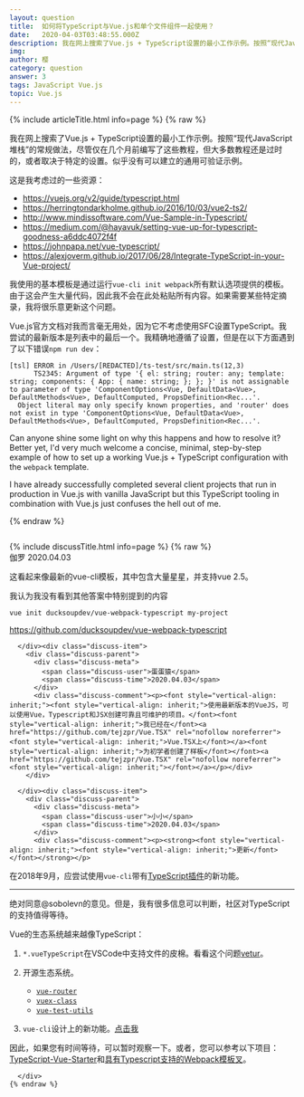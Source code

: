 ```yaml
---
layout: question
title:  如何将TypeScript与Vue.js和单个文件组件一起使用？
date:   2020-04-03T03:48:55.000Z
description: 我在网上搜索了Vue.js + TypeScript设置的最小工作示例。按照“现代JavaScript堆栈”的常规做法，尽管仅在几个月前编写了这些教程，但...
img: 
author: 樱
category: question
answer: 3
tags: JavaScript Vue.js
topic: Vue.js
---
```

<div class="article-root">
  <div class="article">
    {% include articleTitle.html info=page %}
    {% raw %}
    <div class="article-content"><p><font style="vertical-align: inherit;"><font style="vertical-align: inherit;">我在网上搜索了Vue.js + TypeScript设置的最小工作示例。</font><font style="vertical-align: inherit;">按照“现代JavaScript堆栈”的常规做法，尽管仅在几个月前编写了这些教程，但大多数教程还是过时的，或者取决于特定的设置。</font><font style="vertical-align: inherit;">似乎没有可以建立的通用可验证示例。</font></font></p>

<p><font style="vertical-align: inherit;"><font style="vertical-align: inherit;">这是我考虑过的一些资源：</font></font></p>

<ul>
<li><a href="https://vuejs.org/v2/guide/typescript.html" rel="noreferrer"><font style="vertical-align: inherit;"><font style="vertical-align: inherit;">https://vuejs.org/v2/guide/typescript.html</font></font></a></li>
<li><a href="https://herringtondarkholme.github.io/2016/10/03/vue2-ts2/" rel="noreferrer"><font style="vertical-align: inherit;"><font style="vertical-align: inherit;">https://herringtondarkholme.github.io/2016/10/03/vue2-ts2/</font></font></a></li>
<li><a href="http://www.mindissoftware.com/Vue-Sample-in-Typescript/" rel="noreferrer"><font style="vertical-align: inherit;"><font style="vertical-align: inherit;">http://www.mindissoftware.com/Vue-Sample-in-Typescript/</font></font></a></li>
<li><a href="https://medium.com/@hayavuk/setting-vue-up-for-typescript-goodness-a6ddc4072f4f" rel="noreferrer"><font style="vertical-align: inherit;"><font style="vertical-align: inherit;">https://medium.com/@hayavuk/setting-vue-up-for-typescript-goodness-a6ddc4072f4f</font></font></a></li>
<li><a href="https://johnpapa.net/vue-typescript/" rel="noreferrer"><font style="vertical-align: inherit;"><font style="vertical-align: inherit;">https://johnpapa.net/vue-typescript/</font></font></a></li>
<li><a href="https://alexjoverm.github.io/2017/06/28/Integrate-TypeScript-in-your-Vue-project/" rel="noreferrer"><font style="vertical-align: inherit;"><font style="vertical-align: inherit;">https://alexjoverm.github.io/2017/06/28/Integrate-TypeScript-in-your-Vue-project/</font></font></a></li>
</ul>

<p><font style="vertical-align: inherit;"><font style="vertical-align: inherit;">我使用的基本模板是通过运行</font></font><code>vue-cli init webpack</code><font style="vertical-align: inherit;"><font style="vertical-align: inherit;">所有默认选项</font><font style="vertical-align: inherit;">提供的模板</font><font style="vertical-align: inherit;">。</font><font style="vertical-align: inherit;">由于这会产生大量代码，因此我不会在此处粘贴所有内容。</font><font style="vertical-align: inherit;">如果需要某些特定摘录，我将很乐意更新这个问题。</font></font></p>

<p><font style="vertical-align: inherit;"><font style="vertical-align: inherit;">Vue.js官方文档对我而言毫无用处，因为它不考虑使用SFC设置TypeScript。</font><font style="vertical-align: inherit;">我尝试的最新版本是列表中的最后一个。</font><font style="vertical-align: inherit;">我精确地遵循了设置，但是在以下方面遇到了以下错误</font></font><code>npm run dev</code><font style="vertical-align: inherit;"><font style="vertical-align: inherit;">：</font></font></p>

<pre><code>[tsl] ERROR in /Users/[REDACTED]/ts-test/src/main.ts(12,3)<font></font>
      TS2345: Argument of type '{ el: string; router: any; template: string; components: { App: { name: string; }; }; }' is not assignable to parameter of type 'ComponentOptions&lt;Vue, DefaultData&lt;Vue&gt;, DefaultMethods&lt;Vue&gt;, DefaultComputed, PropsDefinition&lt;Rec...'.<font></font>
  Object literal may only specify known properties, and 'router' does not exist in type 'ComponentOptions&lt;Vue, DefaultData&lt;Vue&gt;, DefaultMethods&lt;Vue&gt;, DefaultComputed, PropsDefinition&lt;Rec...'.<font></font>
</code></pre>

<p>Can anyone shine some light on why this happens and how to resolve it? Better yet, I'd very much welcome a concise, minimal, step-by-step example of how to set up a working Vue.js + TypeScript configuration with the <code>webpack</code> template.</p>

<p>I have already successfully completed several client projects that run in production in Vue.js with vanilla JavaScript but this TypeScript tooling in combination with Vue.js just confuses the hell out of me.</p></div>
    {% endraw %}
  </div>
  <p style="height: 0;width:0;overflow: hidden;"> 第3989篇《如何将TypeScript与Vue.js和单个文件组件一起使用？》来自Winter(https://github.com/aiyld/aiyld.github.io)的站点</p>
  <div class="discuss-wrapper">
    {% include discussTitle.html info=page %}
    {% raw %}
    <div class="discuss-item">
        <div class="discuss-parent">
          <div class="discuss-meta">
            <span class="discuss-user">伽罗</span>
            <span class="discuss-time">2020.04.03</span>
          </div>
          <div class="discuss-comment"><p><font style="vertical-align: inherit;"><font style="vertical-align: inherit;">这看起来像最新的vue-cli模板，其中包含大量星星，并支持vue 2.5。</font></font></p>

<p><font style="vertical-align: inherit;"><font style="vertical-align: inherit;">我认为我没有看到其他答案中特别提到的内容</font></font></p>

<p><code>vue init ducksoupdev/vue-webpack-typescript my-project</code></p>

<p><a href="https://github.com/ducksoupdev/vue-webpack-typescript" rel="nofollow noreferrer"><font style="vertical-align: inherit;"><font style="vertical-align: inherit;">https://github.com/ducksoupdev/vue-webpack-typescript</font></font></a></p></div>
        </div>
        
      </div><div class="discuss-item">
        <div class="discuss-parent">
          <div class="discuss-meta">
            <span class="discuss-user">蛋蛋猿</span>
            <span class="discuss-time">2020.04.03</span>
          </div>
          <div class="discuss-comment"><p><font style="vertical-align: inherit;"><font style="vertical-align: inherit;">使用最新版本的VueJS，可以使用Vue，Typescript和JSX创建可靠且可维护的项目。</font><font style="vertical-align: inherit;">我已经在</font><a href="https://github.com/tejzpr/Vue.TSX" rel="nofollow noreferrer"><font style="vertical-align: inherit;">Vue.TSX上</font></a><font style="vertical-align: inherit;">为初学者创建了样板</font></font><a href="https://github.com/tejzpr/Vue.TSX" rel="nofollow noreferrer"><font style="vertical-align: inherit;"></font></a></p></div>
        </div>
        
      </div><div class="discuss-item">
        <div class="discuss-parent">
          <div class="discuss-meta">
            <span class="discuss-user">小小</span>
            <span class="discuss-time">2020.04.03</span>
          </div>
          <div class="discuss-comment"><p><strong><font style="vertical-align: inherit;"><font style="vertical-align: inherit;">更新</font></font></strong></p>

<p><font style="vertical-align: inherit;"><font style="vertical-align: inherit;">在2018年9月，应尝试使用</font></font><code>vue-cli</code><font style="vertical-align: inherit;"><font style="vertical-align: inherit;">带有</font></font><a href="https://github.com/vuejs/vue-cli/tree/dev/packages/%40vue/cli-plugin-typescript" rel="nofollow noreferrer"><font style="vertical-align: inherit;"><font style="vertical-align: inherit;">TypeScript插件</font></font></a><font style="vertical-align: inherit;"><font style="vertical-align: inherit;">的新功能</font><font style="vertical-align: inherit;">。</font></font></p>

<hr>

<p><font style="vertical-align: inherit;"><font style="vertical-align: inherit;">绝对同意@sobolevn的意见。</font><font style="vertical-align: inherit;">但是，我有很多信息可以判断，社区对TypeScript的支持值得等待。</font></font></p>

<p><font style="vertical-align: inherit;"><font style="vertical-align: inherit;">Vue的生态系统越来越像TypeScript：</font></font></p>

<ol>
<li><p><code>*.vue</code><font style="vertical-align: inherit;"></font><code>TypeScript</code><font style="vertical-align: inherit;"><font style="vertical-align: inherit;">在VSCode中支持</font><font style="vertical-align: inherit;">文件的</font><font style="vertical-align: inherit;">皮棉。</font><font style="vertical-align: inherit;">看看这个问题</font></font><a href="https://github.com/vuejs/vetur/issues/170" rel="nofollow noreferrer"><font style="vertical-align: inherit;"><font style="vertical-align: inherit;">vetur</font></font></a><font style="vertical-align: inherit;"><font style="vertical-align: inherit;">。</font></font></p></li>
<li><p><font style="vertical-align: inherit;"><font style="vertical-align: inherit;">开源生态系统。</font></font></p>

<ul>
<li><a href="https://github.com/vuejs/vue-router/tree/dev/types" rel="nofollow noreferrer"><code>vue-router</code></a></li>
<li><a href="https://github.com/ktsn/vuex-class/" rel="nofollow noreferrer"><code>vuex-class</code></a></li>
<li><a href="https://github.com/vuejs/vue-test-utils/tree/dev/types" rel="nofollow noreferrer"><code>vue-test-utils</code></a></li>
</ul></li>
<li><p><font style="vertical-align: inherit;"></font><code>vue-cli</code><font style="vertical-align: inherit;"><font style="vertical-align: inherit;">设计上的</font><font style="vertical-align: inherit;">新功能</font><font style="vertical-align: inherit;">。</font></font><a href="https://github.com/vuejs-templates/webpack/pull/797" rel="nofollow noreferrer"><font style="vertical-align: inherit;"><font style="vertical-align: inherit;">点击我</font></font></a></p></li>
</ol>

<p><font style="vertical-align: inherit;"><font style="vertical-align: inherit;">因此，如果您有时间等待，可以暂时观察一下。</font><font style="vertical-align: inherit;">或者，您可以参考以下项目：</font></font><a href="https://github.com/Microsoft/TypeScript-Vue-Starter" rel="nofollow noreferrer"><font style="vertical-align: inherit;"><font style="vertical-align: inherit;">TypeScript-Vue-Starter</font></font></a><font style="vertical-align: inherit;"><font style="vertical-align: inherit;">和</font></font><a href="https://github.com/Toilal/vue-webpack-template" rel="nofollow noreferrer"><font style="vertical-align: inherit;"><font style="vertical-align: inherit;">具有Typescript支持的Webpack模板叉</font></font></a><font style="vertical-align: inherit;"><font style="vertical-align: inherit;">。</font></font></p></div>
        </div>
        
      </div>
    {% endraw %}
  </div>
<div>
